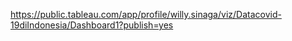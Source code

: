 https://public.tableau.com/app/profile/willy.sinaga/viz/Datacovid-19diIndonesia/Dashboard1?publish=yes
